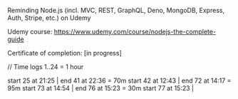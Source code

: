 Reminding Node.js (incl. MVC, REST, GraphQL, Deno, MongoDB, Express, Auth, Stripe, etc.) on Udemy

Udemy course: https://www.udemy.com/course/nodejs-the-complete-guide

Certificate of completion: [in progress]

// Time logs
1..24 = 1 hour

start 25 at 21:25 | end 41 at 22:36 = 70m
start 42 at 12:43 | end 72 at 14:17 = 95m
start 73 at 14:54 | end 76 at 15:23 = 30m
start 77 at 15:23 |